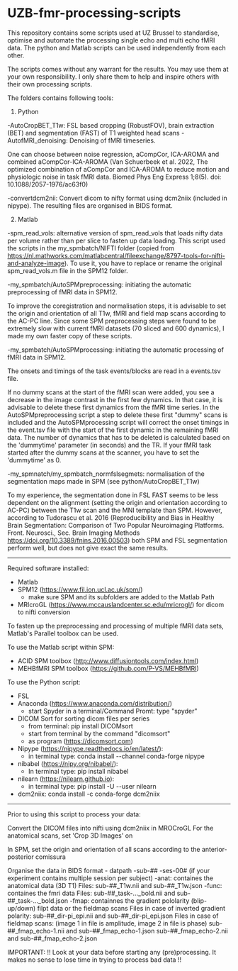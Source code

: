 # UZB-fmr-processing-scripts

This repository contains some scripts used at UZ Brussel to standardise, optimise and automate the processing single echo and multi echo fMRI data. The python and Matlab scripts can be used independently from each other.

The scripts comes without any warrant for the results. You may use them at your own responsibility. I only share them to help and inspire others with their own processing scripts.

The folders contains following tools:

1. Python

-AutoCropBET_T1w: FSL based cropping (RobustFOV), brain extraction (BET) and segmentation (FAST) of T1 weighted head scans
-AutofMRI_denoising: Denoising of fMRI timeseries. 

One can choose between noise regression, aCompCor, ICA-AROMA and combined aCompCor-ICA-AROMA (Van Schuerbeek et al. 2022, The optimized combination of aCompCor and ICA-AROMA to reduce motion and physiologic noise in task fMRI data. Biomed Phys Eng Express 1;8(5). doi: 10.1088/2057-1976/ac63f0)

-convertdcm2nii: Convert dicom to nifty format using dcm2niix (included in nipype). The resulting files are organised in BIDS format.

2. Matlab

-spm_read_vols: alternative version of spm_read_vols that loads nifty data per volume rather than per slice to fasten up data loading. This script used the scripts in the my_spmbatch/NIFTI folder (copied from https://nl.mathworks.com/matlabcentral/fileexchange/8797-tools-for-nifti-and-analyze-image). To use it, you have to replace or rename the original spm_read_vols.m file in the SPM12 folder.

-my_spmbatch/AutoSPMpreprocessing: initiating the automatic preprocessing of fMRI data in SPM12.

To improve the coregistration and normalisation steps, it is advisable to set the origin and orientation of all T1w, fMRI and field map scans according to the AC-PC line.
Since some SPM preprocessing steps were found to be extremely slow with current fMRI datasets (70 sliced and 600 dynamics), I made my own faster copy of these scripts.

-my_spmbatch/AutoSPMprocessing: initiating the automatic processing of fMRI data in SPM12.

The onsets and timings of the task events/blocks are read in a events.tsv file.

If no dummy scans at the start of the fMRI scan were added, you see a decrease in the image contrast in the first few dynamics. In that case, it is advisable to delete these first dynamics from the fMRI time series. In the AutoSPMpreprocessing script a step to delete these first "dummy" scans is included and the AutoSPMprocessing script will correct the onset timings in the event.tsv file with the start of the first dynamic in the remaining fMRI data. The number of dynamics that has to be deleted is calculated based on the 'dummytime' parameter (in seconds) and the TR. If your fMRI task started after the dummy scans at the scanner, you have to set the 'dummytime' as 0.

-my_spmnatch/my_spmbatch_normfslsegmets: normalisation of the segmentation maps made in SPM (see python/AutoCropBET_T1w)

To my experience, the segmentation done in FSL FAST seems to be less dependent on the alignment (setting the origin and orientation according to AC-PC) between the T1w scan and the MNI template than SPM. However, according to Tudorascu et al. 2016 (Reproducibility and Bias in Healthy Brain Segmentation: Comparison of Two Popular Neuroimaging Platforms. Front. Neurosci., Sec. Brain Imaging Methods https://doi.org/10.3389/fnins.2016.00503) both SPM and FSL segmentation perform well, but does not give exact the same results.

--------------------------------------------------------------------------------------

Required software installed:

- Matlab
- SPM12 (https://www.fil.ion.ucl.ac.uk/spm/)
	- make sure SPM and its subfolders are added to the Matlab Path
- MRIcroGL (https://www.mccauslandcenter.sc.edu/mricrogl/) for dicom to nifti conversion

To fasten up the preprocessing and processing of multiple fMRI data sets, Matlab's Parallel toolbox can be used.

To use the Matlab script within SPM:

- ACID SPM toolbox (http://www.diffusiontools.com/index.html)
- MEHBfMRI SPM toolbox (https://github.com/P-VS/MEHBfMRI)

To use the Python script:

- FSL
- Anaconda (https://www.anaconda.com/distribution/)
	- start Spyder in a terminal/Command Promt: type "spyder"
- DICOM Sort for sorting dicom files per series
	- from terminal: pip install DICOMsort
	- start from terminal by the command "dicomsort"
	- as program (https://dicomsort.com)
- Nipype (https://nipype.readthedocs.io/en/latest/): 
	- in terminal type: conda install --channel conda-forge nipype
- nibabel (https://nipy.org/nibabel/): 
	- In terminal type: pip install nibabel 
- nilearn (https://nilearn.github.io):
	- in terminal type: pip install -U --user nilearn
- dcm2niix: conda install -c conda-forge dcm2niix

--------------------------------------------------------------------------------------

Prior to using this script to process your data:

Convert the DICOM files into nifti using dcm2niix in MROCroGL
For the anatomical scans, set 'Crop 3D Images' on

In SPM, set the origin and orientation of all scans according to the anterior-posterior comissura

Organise the data in BIDS format
    - datpath
        -sub-##
            -ses-00# (if your experiment contains multiple session per subject)
                -anat: containes the anatomical data (3D T1)
                   Files: sub-##_T1w.nii and sub-##_T1w.json
                -func: containes the fmri data
                   Files: sub-##_task-..._bold.nii and sub-##_task-..._bold.json
                -fmap: containnes the gradient pololarity (blip-up/down) filpt data or the fieldmap scans
                   Files in case of inverted gradient polarity: sub-##_dir-pi_epi.nii and sub-##_dir-pi_epi.json
                   Files in case of fieldmap scans: (image 1 in file is amplitude, image 2 in file is phase)
                          sub-##_fmap_echo-1.nii and sub-##_fmap_echo-1.json
                          sub-##_fmap_echo-2.nii and sub-##_fmap_echo-2.json
    
IMPORTANT: !! Look at your data before starting any (pre)processing. It makes no sense to lose time in trying to process bad data !!
